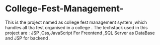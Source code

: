 # College-Fest-Management-
This is the project named as college fest management system ,which handles all tha fest organised in a college .
The techstack used in this project are : JSP ,Css,JavaScript For Freontend ,SQL Server as DataBase and JSP for backend .
